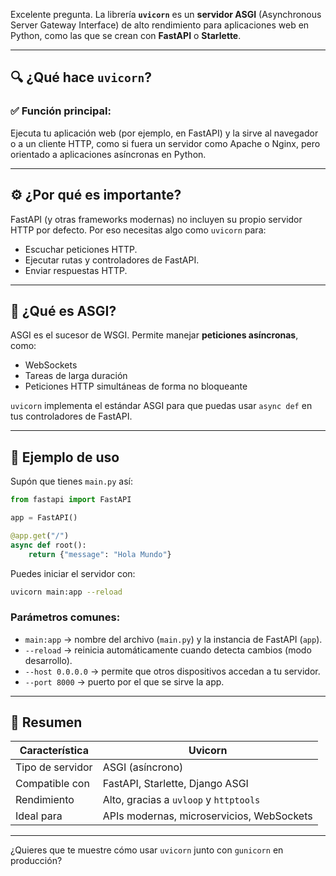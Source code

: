 Excelente pregunta. La librería **`uvicorn`** es un **servidor ASGI** (Asynchronous Server Gateway Interface) de alto rendimiento para aplicaciones web en Python, como las que se crean con **FastAPI** o **Starlette**.

---

## 🔍 ¿Qué hace `uvicorn`?

### ✅ Función principal:

Ejecuta tu aplicación web (por ejemplo, en FastAPI) y la sirve al navegador o a un cliente HTTP, como si fuera un servidor como Apache o Nginx, pero orientado a aplicaciones asíncronas en Python.

---

## ⚙️ ¿Por qué es importante?

FastAPI (y otras frameworks modernas) no incluyen su propio servidor HTTP por defecto. Por eso necesitas algo como `uvicorn` para:

* Escuchar peticiones HTTP.
* Ejecutar rutas y controladores de FastAPI.
* Enviar respuestas HTTP.

---

## 🧠 ¿Qué es ASGI?

ASGI es el sucesor de WSGI. Permite manejar **peticiones asíncronas**, como:

* WebSockets
* Tareas de larga duración
* Peticiones HTTP simultáneas de forma no bloqueante

`uvicorn` implementa el estándar ASGI para que puedas usar `async def` en tus controladores de FastAPI.

---

## 🚀 Ejemplo de uso

Supón que tienes `main.py` así:

```python
from fastapi import FastAPI

app = FastAPI()

@app.get("/")
async def root():
    return {"message": "Hola Mundo"}
```

Puedes iniciar el servidor con:

```bash
uvicorn main:app --reload
```

### Parámetros comunes:

* `main:app` → nombre del archivo (`main.py`) y la instancia de FastAPI (`app`).
* `--reload` → reinicia automáticamente cuando detecta cambios (modo desarrollo).
* `--host 0.0.0.0` → permite que otros dispositivos accedan a tu servidor.
* `--port 8000` → puerto por el que se sirve la app.

---

## 🔋 Resumen

| Característica   | Uvicorn                                   |
| ---------------- | ----------------------------------------- |
| Tipo de servidor | ASGI (asíncrono)                          |
| Compatible con   | FastAPI, Starlette, Django ASGI           |
| Rendimiento      | Alto, gracias a `uvloop` y `httptools`    |
| Ideal para       | APIs modernas, microservicios, WebSockets |

---

¿Quieres que te muestre cómo usar `uvicorn` junto con `gunicorn` en producción?

